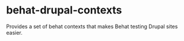 # behat-drupal-contexts
Provides a set of behat contexts that makes Behat testing Drupal sites easier.

